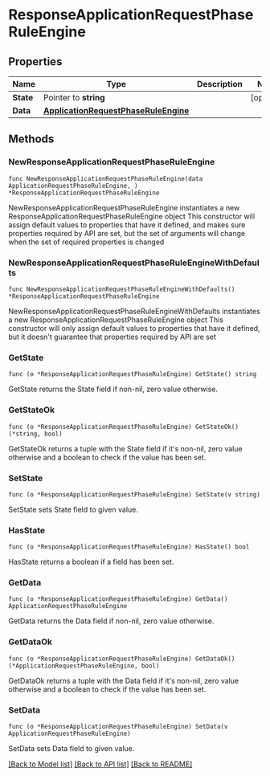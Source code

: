 # ResponseApplicationRequestPhaseRuleEngine

## Properties

Name | Type | Description | Notes
------------ | ------------- | ------------- | -------------
**State** | Pointer to **string** |  | [optional] 
**Data** | [**ApplicationRequestPhaseRuleEngine**](ApplicationRequestPhaseRuleEngine.md) |  | 

## Methods

### NewResponseApplicationRequestPhaseRuleEngine

`func NewResponseApplicationRequestPhaseRuleEngine(data ApplicationRequestPhaseRuleEngine, ) *ResponseApplicationRequestPhaseRuleEngine`

NewResponseApplicationRequestPhaseRuleEngine instantiates a new ResponseApplicationRequestPhaseRuleEngine object
This constructor will assign default values to properties that have it defined,
and makes sure properties required by API are set, but the set of arguments
will change when the set of required properties is changed

### NewResponseApplicationRequestPhaseRuleEngineWithDefaults

`func NewResponseApplicationRequestPhaseRuleEngineWithDefaults() *ResponseApplicationRequestPhaseRuleEngine`

NewResponseApplicationRequestPhaseRuleEngineWithDefaults instantiates a new ResponseApplicationRequestPhaseRuleEngine object
This constructor will only assign default values to properties that have it defined,
but it doesn't guarantee that properties required by API are set

### GetState

`func (o *ResponseApplicationRequestPhaseRuleEngine) GetState() string`

GetState returns the State field if non-nil, zero value otherwise.

### GetStateOk

`func (o *ResponseApplicationRequestPhaseRuleEngine) GetStateOk() (*string, bool)`

GetStateOk returns a tuple with the State field if it's non-nil, zero value otherwise
and a boolean to check if the value has been set.

### SetState

`func (o *ResponseApplicationRequestPhaseRuleEngine) SetState(v string)`

SetState sets State field to given value.

### HasState

`func (o *ResponseApplicationRequestPhaseRuleEngine) HasState() bool`

HasState returns a boolean if a field has been set.

### GetData

`func (o *ResponseApplicationRequestPhaseRuleEngine) GetData() ApplicationRequestPhaseRuleEngine`

GetData returns the Data field if non-nil, zero value otherwise.

### GetDataOk

`func (o *ResponseApplicationRequestPhaseRuleEngine) GetDataOk() (*ApplicationRequestPhaseRuleEngine, bool)`

GetDataOk returns a tuple with the Data field if it's non-nil, zero value otherwise
and a boolean to check if the value has been set.

### SetData

`func (o *ResponseApplicationRequestPhaseRuleEngine) SetData(v ApplicationRequestPhaseRuleEngine)`

SetData sets Data field to given value.



[[Back to Model list]](../README.md#documentation-for-models) [[Back to API list]](../README.md#documentation-for-api-endpoints) [[Back to README]](../README.md)



